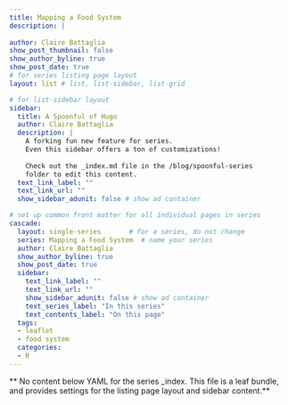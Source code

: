 ```yaml
---
title: Mapping a Food System
description: |
  
author: Claire Battaglia
show_post_thumbnail: false
show_author_byline: true
show_post_date: true
# for series listing page layout
layout: list # list, list-sidebar, list-grid

# for list-sidebar layout
sidebar: 
  title: A Spoonful of Hugo
  author: Claire Battaglia
  description: |
    A forking fun new feature for series.
    Even this sidebar offers a ton of customizations!
    
    Check out the _index.md file in the /blog/spoonful-series
    folder to edit this content.
  text_link_label: ""
  text_link_url: ""
  show_sidebar_adunit: false # show ad container

# set up common front matter for all individual pages in series
cascade:
  layout: single-series       # for a series, do not change
  series: Mapping a Food System  # name your series
  author: Claire Battaglia
  show_author_byline: true
  show_post_date: true
  sidebar:
    text_link_label: ""
    text_link_url: ""
    show_sidebar_adunit: false # show ad container
    text_series_label: "In this series" 
    text_contents_label: "On this page" 
  tags:
  - leaflet
  - food system
  categories:
  - R
---
```


** No content below YAML for the series _index. This file is a leaf bundle, and provides settings for the listing page layout and sidebar content.**
